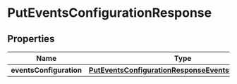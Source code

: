 

# PutEventsConfigurationResponse


## Properties

| Name | Type | Description | Notes |
|------------ | ------------- | ------------- | -------------|
|**eventsConfiguration** | [**PutEventsConfigurationResponseEventsConfiguration**](PutEventsConfigurationResponseEventsConfiguration.md) |  |  [optional] |



